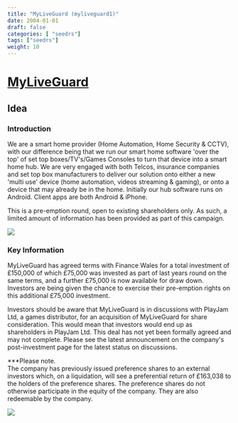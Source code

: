 ```yaml
---
title: "MyLiveGuard (myliveguard1)"
date: 2004-01-01
draft: false
categories: [ "seedrs"]
tags: ["seedrs"]
weight: 10
---
```


# [MyLiveGuard](https://www.seedrs.com/myliveguard1)

## Idea

### Introduction

We are a smart home provider (Home Automation, Home Security &amp; CCTV), with our difference being that we run our smart home software 'over the top' of set top boxes/TV's/Games Consoles to turn that device into a smart home hub. We are very engaged with both Telcos, insurance companies and set top box manufacturers to deliver our solution onto either a new 'multi use' device (home automation, videos streaming &amp; gaming), or onto a device that may already be in the home. Initially our hub software runs on Android. Client apps are both Android &amp; iPhone.

This is a pre-emption round, open to existing shareholders only. As such, a limited amount of information has been provided as part of this campaign.

![](/img/seedrs/uploads/startup/section_image/image/11324/3wrwisv1397sqvzt1a94vhod8h9vltp/Think_Smart_Living.png?rect=0%2C0%2C1275%2C720&w=600&fit=clip&s=898e399487f2111a7ec8972f6176a211)

### Key Information

MyLiveGuard has agreed terms with Finance Wales for a total investment of £150,000 of which £75,000 was invested as part of last years round on the same terms, and a further £75,000 is now available for draw down. Investors are being given the chance to exercise their pre-emption rights on this additional £75,000 investment.

Investors should be aware that MyLiveGuard is in discussions with PlayJam Ltd, a games distributor, for an acquisition of MyLiveGuard for share consideration. This would mean that investors would end up as shareholders in PlayJam Ltd. This deal has not yet been formally agreed and may not complete. Please see the latest announcement on the company's post-investment page for the latest status on discussions.

***Please note. <br>The company has previously issued preference shares to an external investors which, on a liquidation, will see a preferential return of £163,038 to the holders of the preference shares. The preference shares do not otherwise participate in the equity of the company. They are also redeemable by the company.

![](/img/seedrs/uploads/startup/section_image/image/11325/czdscelzqb1bzamfu9jibcggzedrl6v/IFA_2015_2.jpg?rect=0%2C0%2C4128%2C2322&w=600&fit=clip&s=a12f8f04454c9832891b85ff2429db50)

